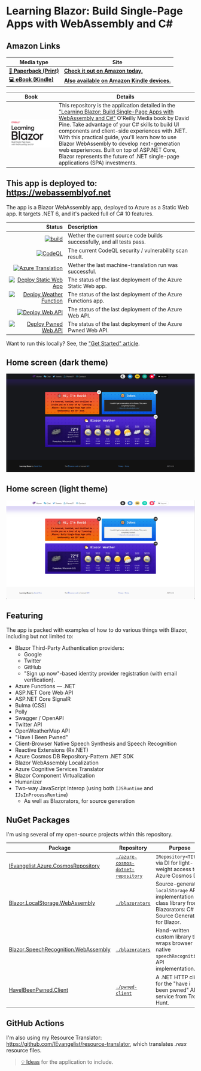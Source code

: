 # Learning Blazor: Build Single-Page Apps with WebAssembly and C#

## Amazon Links

| Media type                           | Site                                                   |
|--------------------------------------|--------------------------------------------------------|
| [**📖 Paperback (Print)**][paperback] | [**Check it out on Amazon today.**][paperback]         |
| [**💻 eBook (Kindle)**][kindle]     | [**Also available on Amazon Kindle devices.**][kindle] |

[paperback]: https://www.amazon.com/Learning-Blazor-Build-Single-Page-WebAssembly-dp-1098113241/dp/1098113241
[kindle]: https://www.amazon.com/dp-B0BGJS7JBP/dp/B0BGJS7JBP

| Book | Details |
|--|--|
| <a href="https://bit.ly/learning-blazor" target="_blank"><img title="Learning Blazor: Build Single-Page Apps with WebAssembly and C#" alt="Learning Blazor: Build Single-Page Apps with WebAssembly and C#" src="images/learning-blazor.png"></a> | This repository is the application detailed in the ["Learning Blazor: Build Single-Page Apps with WebAssembly and C#"][learning-blazor] O'Reilly Media book by David Pine. Take advantage of your C# skills to build UI components and client-side experiences with .NET. With this practical guide, you'll learn how to use Blazor WebAssembly to develop next-generation web experiences. Built on top of ASP.NET Core, Blazor represents the future of .NET single-page applications (SPA) investments. |

## This app is deployed to: https://webassemblyof.net

The app is a Blazor WebAssembly app, deployed to Azure as a Static Web app. It targets .NET 6, and it's packed full of C# 10 features.

| Status | Description |
|--:|:--|
| [![build](https://github.com/IEvangelist/learning-blazor/actions/workflows/build-validation.yml/badge.svg)](https://github.com/IEvangelist/learning-blazor/actions/workflows/build-validation.yml) | Wether the current source code builds successfully, and all tests pass. |
| [![CodeQL](https://github.com/IEvangelist/learning-blazor/actions/workflows/codeql-analysis.yml/badge.svg)](https://github.com/IEvangelist/learning-blazor/actions/workflows/codeql-analysis.yml) | The current CodeQL security / vulnerability scan result. |
| [![Azure Translation](https://github.com/IEvangelist/learning-blazor/actions/workflows/machine-translation.yml/badge.svg)](https://github.com/IEvangelist/learning-blazor/actions/workflows/machine-translation.yml) | Wether the last machine-translation run was successful. |
| [![Deploy Static Web App](https://github.com/IEvangelist/learning-blazor/actions/workflows/deploy-az-static-webapp.yml/badge.svg)](https://github.com/IEvangelist/learning-blazor/actions/workflows/deploy-az-static-webapp.yml) | The status of the last deployment of the Azure Static Web app. |
| [![Deploy Weather Function](https://github.com/IEvangelist/learning-blazor/actions/workflows/deploy-az-func.yml/badge.svg)](https://github.com/IEvangelist/learning-blazor/actions/workflows/deploy-az-func.yml) | The status of the last deployment of the Azure Functions app. |
| [![Deploy Web API](https://github.com/IEvangelist/learning-blazor/actions/workflows/deploy-az-webapi.yml/badge.svg)](https://github.com/IEvangelist/learning-blazor/actions/workflows/deploy-az-webapi.yml) | The status of the last deployment of the Azure Web API. |
| [![Deploy Pwned Web API](https://github.com/IEvangelist/learning-blazor/actions/workflows/deploy-az-pwnedapi.yml/badge.svg)](https://github.com/IEvangelist/learning-blazor/actions/workflows/deploy-az-pwnedapi.yml) | The status of the last deployment of the Azure Pwned Web API. |

Want to run this locally? See, the ["Get Started" article](GET_STARTED.md).

## Home screen (dark theme)

![Learning Blazor: Home screen (dark theme)](images/home-screen-dark.png)

## Home screen (light theme)

![Learning Blazor: Home screen (light theme)](images/home-screen-light.png)

## Featuring

The app is packed with examples of how to do various things with Blazor, including but not limited to:

- Blazor Third-Party Authentication providers:
  - Google
  - Twitter
  - GitHub
  - "Sign up now"-based identity provider registration (with email verification).
- Azure Functions &mdash; .NET
- ASP.NET Core Web API
- ASP.NET Core SignalR
- Bulma (CSS)
- Polly
- Swagger / OpenAPI
- Twitter API
- OpenWeatherMap API
- "Have I Been Pwned"
- Client-Browser Native Speech Synthesis and Speech Recognition
- Reactive Extensions (Rx.NET)
- Azure Cosmos DB Repository-Pattern .NET SDK
- Blazor WebAssembly Localization
- Azure Cognitive Services Translator
- Blazor Component Virtualization
- Humanizer
- Two-way JavaScript Interop (using both `IJSRuntime` and `IJsInProcessRuntime`)
  - As well as Blazorators, for source generation

## NuGet Packages

I'm using several of my open-source projects within this repository.

| Package | Repository | Purpose |
|---------|------------|---------|
| [IEvangelist.Azure.CosmosRepository](https://www.nuget.org/packages/IEvangelist.Azure.CosmosRepository) | [`./azure-cosmos-dotnet-repository`](https://github.com/IEvangelist/azure-cosmos-dotnet-repository) | `IRepository<TItem>` via DI for light-weight access to Azure Cosmos DB. |
| [Blazor.LocalStorage.WebAssembly](https://www.nuget.org/packages/Blazor.LocalStorage.WebAssembly) | [`./blazorators`](https://github.com/IEvangelist/blazorators) | Source-generated `localStorage` API implementation class library from Blazorators: C# Source Generators for Blazor. |
| [Blazor.SpeechRecognition.WebAssembly](https://www.nuget.org/packages/Blazor.SpeechRecognition.WebAssembly) | [`./blazorators`](https://github.com/IEvangelist/blazorators) | Hand-written custom library that wraps browser native `speechRecognition` API implementation. |
| [HaveIBeenPwned.Client](https://www.nuget.org/packages/HaveIBeenPwned.Client) | [`./pwned-client`](https://github.com/IEvangelist/pwned-client) | A .NET HTTP client for the "have i been pwned" API service from Troy Hunt.  |

## GitHub Actions

I'm also using my Resource Translator: https://github.com/IEvangelist/resource-translator, which translates _.resx_ resource files.

> [💡 Ideas](https://gist.github.com/IEvangelist/d43abafb64d207bff25e60769e986bbd) for the application to include.

[learning-blazor]: https://bit.ly/learning-blazor
